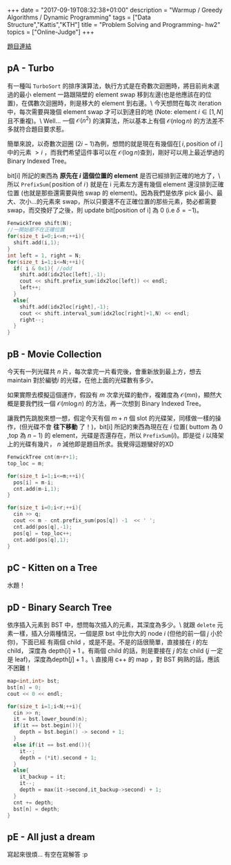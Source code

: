 +++
date =  "2017-09-19T08:32:38+01:00"
description = "Warmup / Greedy Algorithms / Dynamic Programming"
tags = ["Data Structure","Kattis","KTH"]
title =  "Problem Solving and Programming- hw2"
topics = ["Online-Judge"]
+++

<a href="https://kth.kattis.com/problemgroups/624" target="_blank">題目連結</a>

<!--more-->

## pA - Turbo

有一種叫 `TurboSort` 的排序演算法，執行方式是在奇數次迴圈時，將目前尚未選過的最小 element 一路跟隔壁的 element swap 移到左邊(也是他應該在的位置)，在偶數次迴圈時，則是移大的 element 到右邊。\\
今天想問在每次 iteration 中，每次需要與幾個 element swap 才可以到達目的地 (Note: element <span>$i \in [1,N]$</span> 且不重複)。\\
Well... 一個 <span>$\mathcal{O}(n^2)$</span> 的演算法，所以基本上有個 <span>$\mathcal{O}(n \log n)$</span> 的方法差不多就符合題目要求惹。

簡單來說，以奇數次迴圈 (<span>$2i - 1$</span>)為例，想問的就是現在有幾個在<span>$[\,i,\,\text{position of } i \,]$</span> 中的元素 <span>$> i$</span> ，而我們希望這件事可以在 <span>$\mathcal{O}(\log n)$</span>查到，剛好可以用上最近學過的 Binary Indexed Tree。

bit[i] 所記的東西為 **原先在 <span>$i$</span> 這個位置的 element** 是否已經排到正確的地方了，\\
所以 <span>$\texttt{PrefixSum}(\,\text{position of }i\,)$</span> 就是在 i 元素左方還有幾個 element 還沒排到正確位置 (也就是那些還需要與他 swap 的 element)。因為我們是依序 pick 最小、最大、次小...的元素來 swap，所以只要還不在正確位置的那些元素，勢必都需要 swap，而交換好了之後，則 update bit[position of i] 為 0 (i.e <span>$\delta = -1$</span>)。

```cpp
FenwickTree shift(N);
//一開始都不在正確位置
for(size_t i=0;i<=n;++i){
  shift.add(i,1);
}
int left = 1, right = N;
for(size_t i=1;i<=N;++i){
  if( i & 0x1){ //odd
    shift.add(idx2loc[left],-1);
    cout << shift.prefix_sum(idx2loc[left]) << endl;
    left++;
  }
  else{
    shift.add(idx2loc[right],-1);
    cout << shift.interval_sum(idx2loc[right]+1,N) << endl;
    right--;
  }
}
```

## pB - Movie Collection

今天有一列光碟共 <span>$n$</span> 片，每次拿完一片看完後，會重新放到最上方，想去 maintain 對於編號<span>$i$</span> 的光碟，在他上面的光碟數有多少。

如果實際去模擬這個運作，假設有 <span>$m$</span> 次拿光碟的動作，複雜度為
<span>$\mathcal{O}(mn)$</span>，顯然大概是要我們找一個 <span>$\mathcal{O}(m \log n)$</span> 的方法，再一次想到 Binary Indexed Tree。

讓我們先跳脫來想一想，假定今天有個 <span>$m+n$</span> 個 slot 的光碟架，同樣做一樣的操作，(但光碟不會 **往下移動** 了！)，bit[i] 所記的東西為現在在 <span>$i$</span> 位置( buttom 為 <span>$0$</span> ,top 為 <span>$n-1$</span>) 的 element，光碟是否還存在，所以 <span>$\texttt{PrefixSum}(i)$</span>。即是從 <span>$i$</span> 以降架上的光碟有幾片， <span>$n$</span> 減他即是題目所求。我覺得這題蠻好的XD

```cpp
FenwickTree cnt(m+r+1);
top_loc = m;

for(size_t i=1;i<=m;++i){
  pos[i] = m-i;
  cnt.add(m-i,1);
}

for(size_t i=0;i<r;++i){
  cin >> q;
  cout << m - cnt.prefix_sum(pos[q]) -1  << ' ';
  cnt.add(pos[q],-1);
  pos[q] = top_loc++;
  cnt.add(pos[q],1);
}
```

## pC - Kitten on a Tree
水題！

## pD - Binary Search Tree
依序插入元素到 BST 中，想問每次插入的元素，其深度為多少。\\
就跟 `delete` 元素一樣，插入分兩種情況，一個是原 bst 中比你大的 node <span>$i$</span> (但他的前一個 <span>$j$</span> 小於你)，下面已經
有兩個 child ，或是不是。不是的話很簡單，直接接在 <span>$i$</span> 的左 child， 深度為
<span>$\text{depth}[i]+1$</span> 。有兩個 child 的話，則是要接在 <span>$j$</span> 的左 child (<span>$j$</span> 一定是 leaf)，深度為<span>$\text{depth}[j]+1$</span> 。\\
直接用 c++ 的 map ，對 BST 夠熟的話，應該不困難！

```cpp
map<int,int> bst;
bst[n] = 0;
cout << 0 << endl;

for(size_t i=1;i<N;++i){
  cin >> n;
  it = bst.lower_bound(n);
  if(it == bst.begin()){
    depth = bst.begin() -> second + 1;
  }
  else if(it == bst.end()){
    it--;
    depth = (*it).second + 1;
  }
  else{
    it_backup = it;
    it--;
    depth = max(it->second,it_backup->second) + 1;
  }
  cnt += depth;
  bst[n] = depth;
}
```

## pE - All just a dream
寫起來很煩... 有空在寫解答 :p
